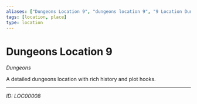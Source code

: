 ```yaml
---
aliases: ["Dungeons Location 9", "dungeons location 9", "9 Location Dungeons"]
tags: [location, place]
type: location
---
```


# Dungeons Location 9

*Dungeons*

A detailed dungeons location with rich history and plot hooks.

---
*ID: LOC00008*